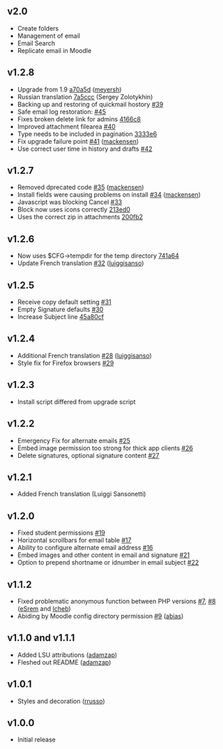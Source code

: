 ## v2.0
- Create folders
- Management of email 
- Email Search 
- Replicate email in Moodle

## v1.2.8

- Upgrade from 1.9 [a70a5d][a70a5d] ([meyersh][meyersh])
- Russian translation [7a5ccc][7a5ccc] (Sergey Zolotykhin)
- Backing up and restoring of quickmail hostory [#39][39]
- Safe email log restoration: [#45][45]
- Fixes broken delete link for admins [4166c8][4166c8]
- Improved attachment filearea [#40][40]
- Type needs to be included in pagination [3333e6][3333e6]
- Fix upgrade failure point [#41][41] ([mackensen][mackensen])
- Use correct user time in history and drafts [#42][42]

[meyersh]: https://github.com/meyersh
[a70a5d]: https://github.com/lsuits/quickmail/commit/a70a5da1a2c58237078292e8798493643bb38427
[7a5ccc]: https://github.com/lsuits/quickmail/commit/7a5cccdff8a1b9d9db7a0a2c3c8e3055a8519e75
[4166c8]: https://github.com/lsuits/quickmail/commit/4166c828d531e4ef2538fbae2f156c49bb627cdb
[3333e6]: https://github.com/lsuits/quickmail/commit/3333e643606947254b5cb1cdf5beeb33b7ea1bb7
[40]: https://github.com/lsuits/quickmail/issues/40
[41]: https://github.com/lsuits/quickmail/pull/41
[42]: https://github.com/lsuits/quickmail/issues/42
[39]: https://github.com/lsuits/quickmail/pull/39
[45]: https://github.com/lsuits/quickmail/issues/45

## v1.2.7

- Removed dprecated code [#35][35] ([mackensen][mackensen])
- Install fields were causing problems on install [#34][34] ([mackensen][mackensen])
- Javascript was blocking Cancel [#33][33]
- Block now uses icons correctly [213ed0][213ed0]
- Uses the correct zip in attachments [200fb2][200fb2]

[mackensen]: https://github.com/mackensen
[213ed0]: https://github.com/lsuits/quickmail/commit/213ed09b58a065608d81df83005dccd4f8b6714d
[200fb2]: https://github.com/lsuits/quickmail/commit/200fb2e07d01c052a398c799d11607eed3f5ac64
[33]: https://github.com/lsuits/quickmail/issues/33
[34]: https://github.com/lsuits/quickmail/issues/34
[35]: https://github.com/lsuits/quickmail/issues/35

## v1.2.6

- Now uses $CFG->tempdir for the temp directory [741a64][741a64]
- Update French translation [#32][32] ([luiggisanso][luiggisanso])

[741a64]: https://github.com/lsuits/quickmail/commit/741a64546344ba1fb639df251f15a8fc2b0c34b4
[32]: https://github.com/lsuits/quickmail/pull/32

## v1.2.5

- Receive copy default setting [#31][31]
- Empty Signature defaults [#30][30]
- Increase Subject line [45a80cf][45a80cf]

[31]: https://github.com/lsuits/quickmail/issues/31
[30]: https://github.com/lsuits/quickmail/issues/30
[45a80cf]: https://github.com/lsuits/quickmail/commit/45a80cff9ee0f565fe2bd93ea720bbd0ef5897b8

## v1.2.4

- Additional French translation [#28][28] ([luiggisanso][luiggisanso])
- Style fix for Firefox browsers [#29][29]

[28]: https://github.com/lsuits/quickmail/pull/28
[29]: https://github.com/lsuits/quickmail/issues/29
[luiggisanso]: https://github.com/luiggisanso

## v1.2.3

- Install script differed from upgrade script

## v1.2.2

- Emergency Fix for alternate emails [#25][25]
- Embed image permission too strong for thick app clients [#26][26]
- Delete signatures, optional signature content [#27][27]

[25]: https://github.com/lsuits/quickmail/issues/25
[26]: https://github.com/lsuits/quickmail/issues/26
[27]: https://github.com/lsuits/quickmail/issues/27

## v1.2.1

- Added French translation (Luiggi Sansonetti)

## v1.2.0

- Fixed student permissions [#19][19]
- Horizontal scrollbars for email table [#17][17]
- Ability to configure alternate email address [#16][16]
- Embed images and other content in email and signature [#21][21]
- Option to prepend shortname or idnumber in email subject [#22][22]

[22]: https://github.com/lsuits/quickmail/pull/22
[21]: https://github.com/lsuits/quickmail/pull/21
[16]: https://github.com/lsuits/quickmail/pull/16
[19]: https://github.com/lsuits/quickmail/pull/19
[17]: https://github.com/lsuits/quickmail/pull/17

## v1.1.2

- Fixed problematic anonymous function between PHP versions [#7][7], [#8][8] ([eSrem][eSrem] and [Icheb][Icheb])
- Abiding by Moodle config directory permission [#9][9] ([abias][abias])

[7]: https://github.com/lsuits/quickmail/issues/7
[8]: https://github.com/lsuits/quickmail/issues/8
[9]: https://github.com/lsuits/quickmail/issues/9

[eSrem]: https://github.com/eSrem
[Icheb]: https://github.com/Icheb
[abias]: https://github.com/abias

## v1.1.0 and v1.1.1

- Added LSU attributions ([adamzap][adamzap])
- Fleshed out README ([adamzap][adamzap])

[adamzap]: https://github.com/adamzap

## v1.0.1

- Styles and decoration ([rrusso][rrusso])

[rrusso]: https://github.com/rrusso

## v1.0.0

- Initial release

